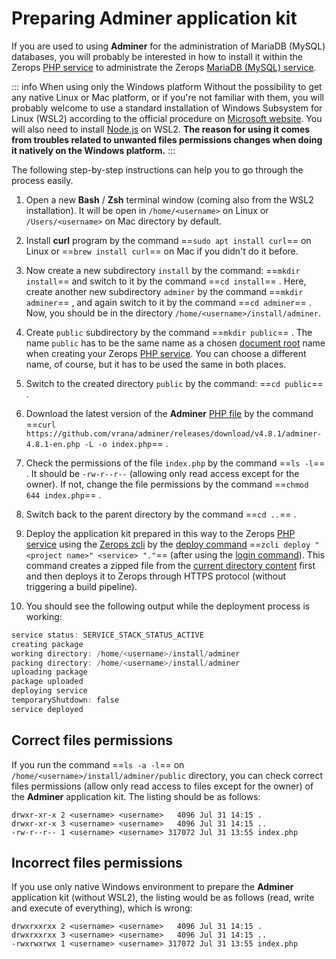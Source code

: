 # Preparing Adminer application kit

If you are used to using **Adminer** for the administration of MariaDB (MySQL) databases, you will probably be interested in how to install it within the Zerops [PHP service](/documentation/services/runtimes/php.html) to administrate the Zerops [MariaDB (MySQL) service](/documentation/services/databases/mariadb.html).

<!-- markdownlint-disable DOCSMD004 -->
::: info When using only the Windows platform
Without the possibility to get any native Linux or Mac platform, or if you're not familiar with them, you will probably welcome to use a standard installation of Windows Subsystem for Linux (WSL2) according to the official procedure on [Microsoft website](https://docs.microsoft.com/windows/wsl/install-win10). You will also need to install [Node.js](https://docs.microsoft.com/windows/dev-environment/javascript/nodejs-on-wsl) on WSL2. **The reason for using it comes from troubles related to unwanted files permissions changes when doing it natively on the Windows platform.**
:::
<!-- markdownlint-enable DOCSMD004 -->

The following step-by-step instructions can help you to go through the process easily.

1. Open a new **Bash** / **Zsh** terminal window (coming also from the WSL2 installation). It will be open in `/home/<username>` on Linux or `/Users/<username>` on Mac directory by default.

2. Install **curl** program by the command ==`sudo apt install curl`== on Linux or ==`brew install curl`== on Mac if you didn't do it before.

3. Now create a new subdirectory `install` by the command: ==`mkdir install`== and switch to it by the command ==`cd install`== . Here, create another new subdirectory `adminer` by the command ==`mkdir adminer`== , and again switch to it by the command ==`cd adminer`== . Now, you should be in the directory `/home/<username>/install/adminer`.

4. Create `public` subdirectory by the command ==`mkdir public`== . The name `public` has to be the same name as a chosen [document root](/documentation/services/runtimes/php.html#project-code-root-and-document-root) name when creating your Zerops [PHP service](/documentation/services/runtimes/php.html). You can choose a different name, of course, but it has to be used the same in both places.

5. Switch to the created directory `public` by the command: ==`cd public`== .

6. Download the latest version of the **Adminer** [PHP file](https://www.adminer.org/en) by the command ==`curl https://github.com/vrana/adminer/releases/download/v4.8.1/adminer-4.8.1-en.php -L -o index.php`== .

7. Check the permissions of the file `index.php` by the command ==`ls -l`== . It should be `-rw-r--r--` (allowing only read access except for the owner). If not, change the file permissions by the command ==`chmod 644 index.php`== .

8. Switch back to the parent directory by the command ==`cd ..`== .

9. Deploy the application kit prepared in this way to the Zerops [PHP service](/documentation/services/runtimes/php.html) using the [Zerops zcli](/documentation/cli/installation.html) by the [deploy command](/documentation/cli/available-commands.html#deploy-project-name-service-name-space-separated-files-or-directories) ==`zcli deploy "<project name>" <service> "."`== (after using the [login command](/documentation/cli/available-commands.html#login)). This command creates a zipped file from the [current directory content](/documentation/build/build-config.html#deploy-everything) first and then deploys it to Zerops through HTTPS protocol (without triggering a build pipeline).

10. You should see the following output while the deployment process is working:

```powershell
service status: SERVICE_STACK_STATUS_ACTIVE
creating package
working directory: /home/<username>/install/adminer
packing directory: /home/<username>/install/adminer
uploading package
package uploaded
deploying service
temporaryShutdown: false
service deployed
```

## Correct files permissions

If you run the command ==`ls -a -l`== on `/home/<username>/install/adminer/public` directory, you can check correct files permissions (allow only read access to files except for the owner) of the **Adminer** application kit. The listing should be as follows:

```shell
drwxr-xr-x 2 <username> <username>   4096 Jul 31 14:15 .
drwxr-xr-x 3 <username> <username>   4096 Jul 31 14:15 ..
-rw-r--r-- 1 <username> <username> 317072 Jul 31 13:55 index.php
```

## Incorrect files permissions

If you use only native Windows environment to prepare the **Adminer** application kit (without WSL2), the listing would be as follows (read, write and execute of everything), which is wrong:

```shell
drwxrxxrxx 2 <username> <username>   4096 Jul 31 14:15 .
drwxrxxrxx 3 <username> <username>   4096 Jul 31 14:15 ..
-rwxrwxrwx 1 <username> <username> 317072 Jul 31 13:55 index.php
```
